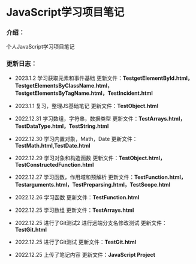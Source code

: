 # JavaScript学习项目笔记

### 介绍：

个人JavaScript学习项目笔记

### 更新日志：

- 2023.1.2 学习获取元素和事件基础 更新文件：**TestgetElementByld.html，TestgetElementsByClassName.html，TestgetElementsByTagName.html，TestIncident.html**

- 2023.1.1 复习，整理JS基础笔记 更新文件：**TestObject.html**

- 2022.12.31 学习数组，字符串，数据类型 更新文件：**TestArrays.html，TestDataType.html，TestString.html**

- 2022.12.30 学习内置对象，Math，Date 更新文件：**TestMath.html,TestDate.html**

- 2022.12.29 学习对象和构造函数 更新文件：**TestObject.html，TestConstructedFunction.html**

- 2022.12.27 学习函数，作用域和预解析 更新文件：**TestFunction.html，Testarguments.html，TestPreparsing.html，TestScope.html**

- 2022.12.26 学习函数 更新文件：**TestFunction.html**

- 2022.12.25 学习数组 更新文件：**TestArrays.html**

- 2022.12.25 进行了Git测试2 进行远端分支名修改测试 更新文件：**TestGit.html**

- 2022.12.25 进行了Git测试 更新文件：**TestGit.html**

- 2022.12.25 上传了笔记内容 更新文件：**JavaScript Project**

